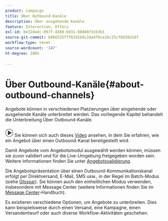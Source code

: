 ```yaml
---
product: campaign
title: Über Outbound-Kanäle
description: Über ausgehende Kanäle
feature: Interaction, Offers
exl-id: 6e32dadc-097f-4380-b931-88468f3cb3b1
source-git-commit: b666535f7f82d1b8c2da4fbce1bc25cf8d39d187
workflow-type: tm+mt
source-wordcount: '147'
ht-degree: 100%

---
```


# Über Outbound-Kanäle{#about-outbound-channels}



Angebote können in verschiedenen Platzierungen über eingehende oder ausgehende Kanäle unterbreitet werden. Das vorliegende Kapitel behandelt die Unterbreitung Über Outbound-Kanäle.

![](assets/do-not-localize/how-to-video.png) Sie können sich auch dieses [Video](https://helpx.adobe.com/de/campaign/classic/how-to/deliver-an-offer-on-outbound-channel-in-acv6.html?playlist=/ccx/v1/collection/product/campaign/classic/segment/digital-marketers/explevel/intermediate/applaunch/get-started/collection.ccx.js&amp;ref=helpx.adobe.com) ansehen, in dem Sie erfahren, wie ein Angebot über einen Outbound-Kanal bereitgestellt wird.

Damit Angebote vom Angebotsmodul ausgewählt werden können, müssen sie zuvor validiert und für die Live-Umgebung freigegeben worden sein. Weitere Informationen finden Sie unter [Angebotsvalidierung](../../interaction/using/approving-and-activating-an-offer.md).

Die Angebotspräsentation über einen Outbound-Kommunikationskanal erfolgt per Direktversand, E-Mail, SMS usw., in der Regel im Batch-Modus (siehe [Glossar](../../interaction/using/i-glossary.md)). Sie können auch den einheitlichen Modus verwenden, insbesondere mit Message Center (weitere Informationen finden Sie im [Message Center](../../message-center/using/about-transactional-messaging.md)-Handbuch).

Es existieren verschiedene Optionen, um Angebote zu unterbreiten. Dies kann beispielsweise durch einen Versand, eine Kampagne, einen Versandentwurf oder auch diverse Workflow-Aktivitäten geschehen.

